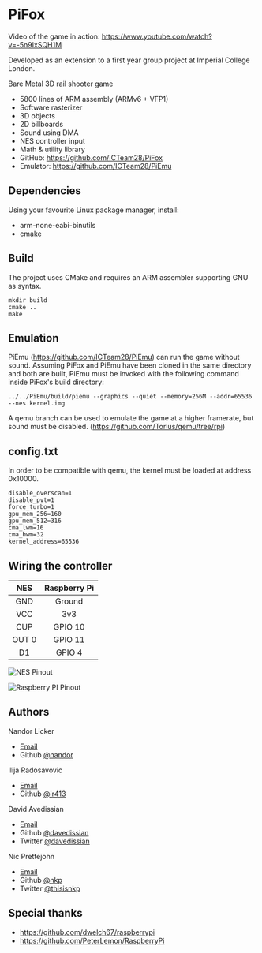 PiFox
=====

Video of the game in action: https://www.youtube.com/watch?v=-5n9IxSQH1M

Developed as an extension to a first year group project at Imperial College London.

Bare Metal 3D rail shooter game

* 5800 lines of ARM assembly (ARMv6 + VFP1)
* Software rasterizer
* 3D objects
* 2D billboards
* Sound using DMA
* NES controller input
* Math & utility library
* GitHub: https://github.com/ICTeam28/PiFox
* Emulator: https://github.com/ICTeam28/PiEmu

Dependencies
-----

Using your favourite Linux package manager, install:

* arm-none-eabi-binutils
* cmake

Build
-----

The project uses CMake and requires an ARM assembler supporting
GNU as syntax. 

    mkdir build
    cmake ..
    make
    
Emulation
-----

PiEmu (https://github.com/ICTeam28/PiEmu) can run the game without sound. Assuming PiFox and PiEmu have been cloned in the same directory and both are built, PiEmu must be invoked with the following command inside PiFox's build directory:

    ../../PiEmu/build/piemu --graphics --quiet --memory=256M --addr=65536 --nes kernel.img 

A qemu branch can be used to emulate the game at a higher framerate, but sound must be disabled. (https://github.com/Torlus/qemu/tree/rpi)

config.txt
----------

In order to be compatible with qemu, the kernel must be loaded at address 0x10000.

    disable_overscan=1
    disable_pvt=1
    force_turbo=1
    gpu_mem_256=160
    gpu_mem_512=316
    cma_lwm=16
    cma_hwm=32
    kernel_address=65536

Wiring the controller
---------------------

|    NES   |  Raspberry Pi  |
|:--------:|:--------------:|
| GND      | Ground         |
| VCC      | 3v3            |
| CUP      | GPIO 10        |
| OUT 0    | GPIO 11        |
| D1       | GPIO 4         |

![NES Pinout](https://raw.github.com/ICTeam28/PiFox/master/assets/nes-controller-pinout.png)

![Raspberry PI Pinout](https://raw.github.com/ICTeam28/PiFox/master/assets/raspbery-pi-pinout.png)


Authors
-------
Nandor Licker
- [Email](nandor.licker13@imperial.ac.uk)
- Github [@nandor](https://github.com/nandor)

Ilija Radosavovic
- [Email](ilija.radosavovic13@imperial.ac.uk)
- Github [@ir413](https://github.com/ir413)

David Avedissian
- [Email](david.avedissian13@imperial.ac.uk)
- Github [@davedissian](https://github.com/davedissian)
- Twitter [@davedissian](https://twitter.com/davedissian)

Nic Prettejohn
- [Email](nicolas.prettejohn13@imperial.ac.uk)
- Github [@nkp](https://github.com/nkp)
- Twitter [@thisisnkp](https://twitter.com/thisisnkp)

Special thanks
--------------

* https://github.com/dwelch67/raspberrypi
* https://github.com/PeterLemon/RaspberryPi
